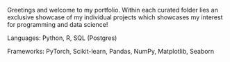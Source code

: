 Greetings and welcome to my portfolio. Within each curated folder lies an exclusive showcase of my individual projects which showcases my interest for programming and data science!

Languages: Python, R, SQL (Postgres)

Frameworks: PyTorch, Scikit-learn, Pandas, NumPy, Matplotlib, Seaborn
